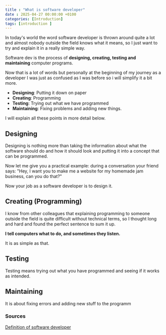 ```yaml
---
title : "What is software developer"
date : 2025-04-27 00:00:00 +0100
categories: [Introduction]
tags: [introduction ]
---
```


   
 
In today's world the word software developer is thrown around quite a lot and almost nobody outside the field knows what it means, so I just want to try and explain it in a really simple way.

Software dev is the process of **designing, creating, testing and maintaining** computer programs.

Now that is a lot of words but personally at the beginning of my journey as a developer I was just as confused as I was before so i will simplify it a bit more.

 - **Designing**: Putting it down on paper 
 - **Creating**: Programming 
 - **Testing**: Trying out what we have programmed 
 - **Maintaining**: Fixing problems and adding new things.

 I will explain all these points in more detail below.

## Designing

 Designing is nothing more than taking the information about what the software should do and how it should look and putting it into a concept that can be programmed.

Now let me give you a practical example: during a conversation your friend says: "Hey, I want you to make me a website for my homemade jam business, can you do that?"

Now your job as a software developer is to design it.

## Creating (Programming)

I know from other colleagues that explaining programming to someone outside the field is quite difficult without technical terms, so I thought long and hard and found the perfect sentence to sum it up.


**I tell computers what to do, and sometimes they listen.**

It is as simple as that.

## Testing

Testing means trying out what you have programmed and seeing if it works as intended.

## Maintaining

It is about fixing errors and adding new stuff to the programm


### Sources
[Definition of software developer ](https://www.geeksforgeeks.org/what-is-software-development/)